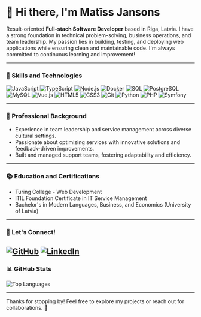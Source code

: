 # 👋 Hi there, I'm Matīss Jansons

Result-oriented **Full-stach Software Developer** based in Riga, Latvia. I have a strong foundation in technical problem-solving, business operations, and team leadership. My passion lies in building, testing, and deploying web applications while ensuring clean and maintainable code. I'm always committed to continuous learning and improvement!

---

### 🌟 Skills and Technologies
![JavaScript](https://img.shields.io/badge/-JavaScript-F7DF1E?style=flat-square&logo=javascript&logoColor=black)
![TypeScript](https://img.shields.io/badge/-TypeScript-3178C6?style=flat-square&logo=typescript&logoColor=white)
![Node.js](https://img.shields.io/badge/-Node.js-339933?style=flat-square&logo=node.js&logoColor=white)
![Docker](https://img.shields.io/badge/-Docker-2496ED?style=flat-square&logo=docker&logoColor=white)
![SQL](https://img.shields.io/badge/-SQL-4479A1?style=flat-square&logo=mysql&logoColor=white)
![PostgreSQL](https://img.shields.io/badge/-PostgreSQL-4169E1?style=flat-square&logo=postgresql&logoColor=white)
![MySQL](https://img.shields.io/badge/-MySQL-4479A1?style=flat-square&logo=mysql&logoColor=white)
![Vue.js](https://img.shields.io/badge/-Vue.js-4FC08D?style=flat-square&logo=vue.js&logoColor=white)
![HTML5](https://img.shields.io/badge/-HTML5-E34F26?style=flat-square&logo=html5&logoColor=white)
![CSS3](https://img.shields.io/badge/-CSS3-1572B6?style=flat-square&logo=css3&logoColor=white)
![Git](https://img.shields.io/badge/-Git-F05032?style=flat-square&logo=git&logoColor=white)
![Python](https://img.shields.io/badge/-Python-3776AB?style=flat-square&logo=python&logoColor=white)
![PHP](https://img.shields.io/badge/-PHP-777BB4?style=flat-square&logo=php&logoColor=white)
![Symfony](https://img.shields.io/badge/-Symfony-000000?style=flat-square&logo=symfony&logoColor=white)

---

### 💼 Professional Background
- Experience in team leadership and service management across diverse cultural settings.
- Passionate about optimizing services with innovative solutions and feedback-driven improvements.
- Built and managed support teams, fostering adaptability and efficiency.


---

### 📚 Education and Certifications
- Turing College - Web Development
- ITIL Foundation Certificate in IT Service Management 
- Bachelor's in Modern Languages, Business, and Economics (University of Latvia)


---

### 🔗 Let's Connect!
[![GitHub](https://img.shields.io/badge/-GitHub-181717?style=flat-square&logo=github&logoColor=white)](https://github.com/mjansons)
[![LinkedIn](https://img.shields.io/badge/-LinkedIn-0077B5?style=flat-square&logo=linkedin&logoColor=white)](https://www.linkedin.com/in/matiss-jansons-16423b233/)
---

### 📊 GitHub Stats
![Top Languages](https://github-readme-stats.vercel.app/api/top-langs/?username=mjansons&layout=compact&theme=radical)

---

Thanks for stopping by! Feel free to explore my projects or reach out for collaborations. 🚀

